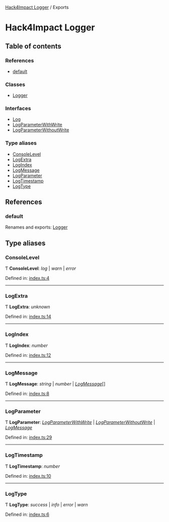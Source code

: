 [Hack4Impact Logger](https://github.com/hack4impact/logger/tree/main/docs/README.md) / Exports

# Hack4Impact Logger

## Table of contents

### References

- [default](https://github.com/hack4impact/logger/tree/main/docs/modules.md#default)

### Classes

- [Logger](https://github.com/hack4impact/logger/tree/main/docs/classes/logger.md)

### Interfaces

- [Log](https://github.com/hack4impact/logger/tree/main/docs/interfaces/log.md)
- [LogParameterWithWrite](https://github.com/hack4impact/logger/tree/main/docs/interfaces/logparameterwithwrite.md)
- [LogParameterWithoutWrite](https://github.com/hack4impact/logger/tree/main/docs/interfaces/logparameterwithoutwrite.md)

### Type aliases

- [ConsoleLevel](https://github.com/hack4impact/logger/tree/main/docs/modules.md#consolelevel)
- [LogExtra](https://github.com/hack4impact/logger/tree/main/docs/modules.md#logextra)
- [LogIndex](https://github.com/hack4impact/logger/tree/main/docs/modules.md#logindex)
- [LogMessage](https://github.com/hack4impact/logger/tree/main/docs/modules.md#logmessage)
- [LogParameter](https://github.com/hack4impact/logger/tree/main/docs/modules.md#logparameter)
- [LogTimestamp](https://github.com/hack4impact/logger/tree/main/docs/modules.md#logtimestamp)
- [LogType](https://github.com/hack4impact/logger/tree/main/docs/modules.md#logtype)

## References

### default

Renames and exports: [Logger](https://github.com/hack4impact/logger/tree/main/docs/classes/logger.md)

## Type aliases

### ConsoleLevel

Ƭ **ConsoleLevel**: _log_ \| _warn_ \| _error_

Defined in: [index.ts:4](https://github.com/hack4impact/logger/blob/bff5e4c/src/index.ts#L4)

---

### LogExtra

Ƭ **LogExtra**: _unknown_

Defined in: [index.ts:14](https://github.com/hack4impact/logger/blob/bff5e4c/src/index.ts#L14)

---

### LogIndex

Ƭ **LogIndex**: _number_

Defined in: [index.ts:12](https://github.com/hack4impact/logger/blob/bff5e4c/src/index.ts#L12)

---

### LogMessage

Ƭ **LogMessage**: _string_ \| _number_ \| [_LogMessage_](https://github.com/hack4impact/logger/tree/main/docs/modules.md#logmessage)[]

Defined in: [index.ts:8](https://github.com/hack4impact/logger/blob/bff5e4c/src/index.ts#L8)

---

### LogParameter

Ƭ **LogParameter**: [_LogParameterWithWrite_](https://github.com/hack4impact/logger/tree/main/docs/interfaces/logparameterwithwrite.md) \| [_LogParameterWithoutWrite_](https://github.com/hack4impact/logger/tree/main/docs/interfaces/logparameterwithoutwrite.md) \| [_LogMessage_](https://github.com/hack4impact/logger/tree/main/docs/modules.md#logmessage)

Defined in: [index.ts:29](https://github.com/hack4impact/logger/blob/bff5e4c/src/index.ts#L29)

---

### LogTimestamp

Ƭ **LogTimestamp**: _number_

Defined in: [index.ts:10](https://github.com/hack4impact/logger/blob/bff5e4c/src/index.ts#L10)

---

### LogType

Ƭ **LogType**: _success_ \| _info_ \| _error_ \| _warn_

Defined in: [index.ts:6](https://github.com/hack4impact/logger/blob/bff5e4c/src/index.ts#L6)
